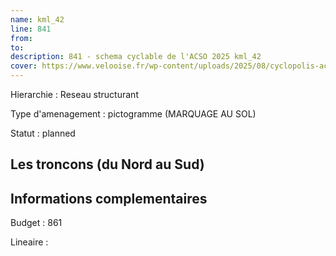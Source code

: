 ```yaml
---
name: kml_42 
line: 841
from: 
to:  
description: 841 - schema cyclable de l'ACSO 2025 kml_42 
cover: https://www.velooise.fr/wp-content/uploads/2025/08/cyclopolis-acso-841.jpg
---
```

Hierarchie : Reseau structurant

Type d'amenagement : pictogramme (MARQUAGE AU SOL)

Statut : planned

## Les troncons (du Nord au Sud)

## Informations complementaires

Budget  : 861 

Lineaire :

